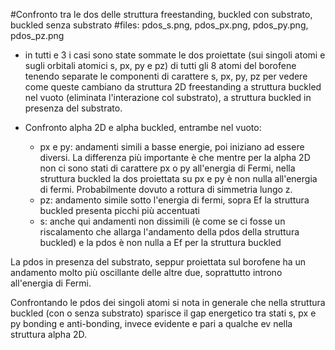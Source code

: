 #Confronto tra le dos delle struttura freestanding, buckled con substrato, buckled senza substrato
#files: pdos_s.png, pdos_px.png, pdos_py.png, pdos_pz.png
- in tutti e 3 i casi sono state sommate le dos proiettate (sui singoli atomi e sugli orbitali atomici s, px, py e pz) di tutti gli 8 atomi del borofene tenendo separate le componenti di carattere s, px, py, pz per vedere come queste cambiano da struttura 2D freestanding a struttura buckled nel vuoto (eliminata l'interazione col substrato), a struttura buckled in presenza del substrato.

- Confronto alpha 2D e alpha buckled, entrambe nel vuoto:
	- px e py: andamenti simili a basse energie, poi iniziano ad essere diversi. La differenza più importante è che mentre per la alpha 2D non ci sono stati di carattere px o py all'energia di Fermi, nella struttura buckled la dos proiettata su px e py è non nulla all'energia di fermi. Probabilmente dovuto a rottura di simmetria lungo z.
	- pz: andamento simile sotto l'energia di fermi, sopra Ef la struttura buckled presenta picchi più accentuati
	- s: anche qui andamenti non dissimili (è come se ci fosse un riscalamento che allarga l'andamento della pdos della struttura buckled) e la pdos è non nulla a Ef per la struttura buckled
	
La pdos in presenza del substrato, seppur proiettata sul borofene ha un andamento molto più oscillante delle altre due, soprattutto introno all'energia di Fermi.

Confrontando le pdos dei singoli atomi si nota in generale che nella struttura buckled (con o senza substrato) sparisce il gap energetico tra stati s, px e py bonding e anti-bonding, invece evidente e pari a qualche ev nella struttura alpha 2D.
